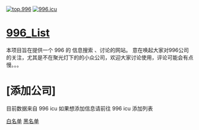 [![top.996](https://img.shields.io/badge/link-top.996-red.svg)](https://github.com/top996/top.996)
[![996.icu](https://img.shields.io/badge/link-996.icu-red.svg)](https://996.icu)

# [996_List](https://fengt-t.github.io/996_list/)

本项目旨在提供一个 996 的 信息搜索 、讨论的网站。
意在唤起大家对996公司的关注，尤其是不在聚光灯下的的小众公司，欢迎大家讨论使用，评论可能会有点慢。。。

# [添加公司]
目前数据来自 996 icu 如果想添加信息请前往 996 icu 添加列表

[白名单](https://github.com/996icu/996.ICU/tree/master/whitelist)
[黑名单](https://github.com/996icu/996.ICU/tree/master/blacklist)
